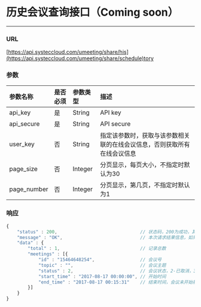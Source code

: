 # 历史会议查询接口（Coming soon）

---

### URL

[https://api.systeccloud.com/umeeting/share/his](https://api.systeccloud.com/umeeting/share/schedule)tory

### 参数

| 参数名称 | 是否必须 | 参数类型 | 描述 |
| :--- | :--- | :--- | :--- |
| api\_key | 是 | String | API key |
| api\_secure | 是 | String | API secure |
| user\_key | 否 | String | 指定该参数时，获取与该参数相关联的在线会议信息，否则获取所有在线会议信息 |
| page\_size | 否 | Integer | 分页显示，每页大小，不指定时默认为30 |
| page\_number | 否 | Integer | 分页显示，第几页，不指定时默认为1 |

### 响应

```js
{
    "status" : 200,                               // 状态码，200为成功，其他值为失败
    "message" : "OK",                             // 本次请求结果信息，如果为错误时，即为详细的错误信息
    "data" : {
        "total" : 1,                              // 记录总数
        "meetings" : [{
            "id" : "15464648254",                 // 会议号
            "topic" : "",                         // 会议主题
            "status" : 2,                         // 会议状态，2-已取消，3-已结束
            "start_time" : "2017-08-17 00:00:00", // 开始时间
            "end_time" : "2017-08-17 00:15:31"    // 结束时间，会议未开始被取消，结束时间为空
        }]
    }
}
```



